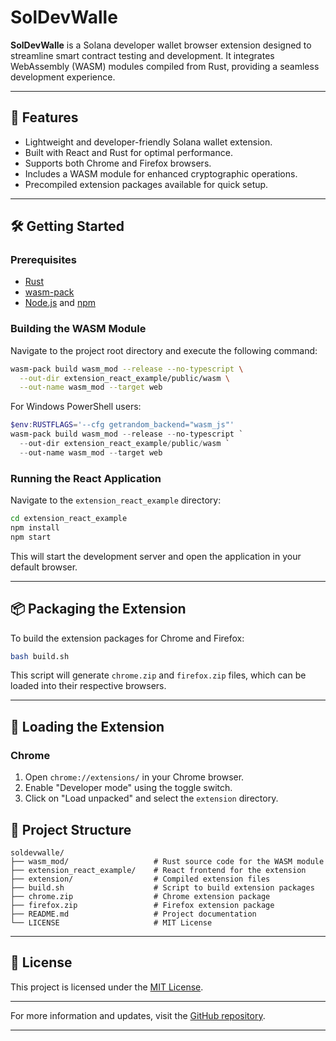 # SolDevWalle

**SolDevWalle** is a Solana developer wallet browser extension designed to streamline smart contract testing and development. It integrates WebAssembly (WASM) modules compiled from Rust, providing a seamless development experience.

---

## 🚀 Features

* Lightweight and developer-friendly Solana wallet extension.
* Built with React and Rust for optimal performance.
* Supports both Chrome and Firefox browsers.
* Includes a WASM module for enhanced cryptographic operations.
* Precompiled extension packages available for quick setup.

---

## 🛠️ Getting Started

### Prerequisites

* [Rust](https://www.rust-lang.org/tools/install)
* [wasm-pack](https://rustwasm.github.io/wasm-pack/installer/)
* [Node.js](https://nodejs.org/) and [npm](https://www.npmjs.com/)

### Building the WASM Module

Navigate to the project root directory and execute the following command:

```bash
wasm-pack build wasm_mod --release --no-typescript \
  --out-dir extension_react_example/public/wasm \
  --out-name wasm_mod --target web
```



For Windows PowerShell users:

```powershell
$env:RUSTFLAGS='--cfg getrandom_backend="wasm_js"'
wasm-pack build wasm_mod --release --no-typescript `
  --out-dir extension_react_example/public/wasm `
  --out-name wasm_mod --target web
```



### Running the React Application

Navigate to the `extension_react_example` directory:

```bash
cd extension_react_example
npm install
npm start
```



This will start the development server and open the application in your default browser.

---

## 📦 Packaging the Extension

To build the extension packages for Chrome and Firefox:

```bash
bash build.sh
```



This script will generate `chrome.zip` and `firefox.zip` files, which can be loaded into their respective browsers.

---

## 🧩 Loading the Extension

### Chrome

1. Open `chrome://extensions/` in your Chrome browser.
2. Enable "Developer mode" using the toggle switch.
3. Click on "Load unpacked" and select the `extension` directory.


## 📁 Project Structure

```
soldevwalle/
├── wasm_mod/                   # Rust source code for the WASM module
├── extension_react_example/    # React frontend for the extension
├── extension/                  # Compiled extension files
├── build.sh                    # Script to build extension packages
├── chrome.zip                  # Chrome extension package
├── firefox.zip                 # Firefox extension package
├── README.md                   # Project documentation
└── LICENSE                     # MIT License
```



---

## 📄 License

This project is licensed under the [MIT License](LICENSE).

---

For more information and updates, visit the [GitHub repository](https://github.com/barkasdev/soldevwalle).

---
